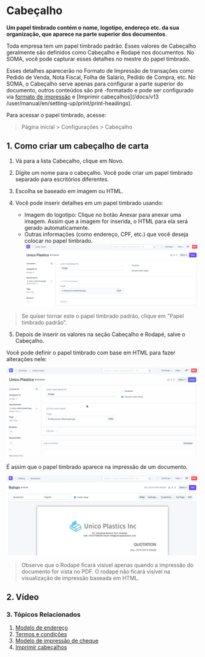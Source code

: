 # Cabeçalho


**Um papel timbrado contém o nome, logotipo, endereço etc. da sua organização, que aparece na parte superior dos documentos.**


Toda empresa tem um papel timbrado padrão. Esses valores de Cabeçalho geralmente são definidos como Cabeçalho e Rodapé nos documentos. No SOMA, você pode capturar esses detalhes no mestre do papel timbrado.


Esses detalhes aparecerão no Formato de Impressão de transações como Pedido de Venda, Nota Fiscal, Folha de Salário, Pedido de Compra, etc. No SOMA, o Cabeçalho serve apenas para configurar a parte superior do documento, outros conteúdos são pré -formatado e pode ser configurado via [formato de impressão](/docs/pt/setting-up/print/print-format) e [Imprimir cabeçalhos](/docs/v13 /user/manual/en/setting-up/print/print-headings).


Para acessar o papel timbrado, acesse:



> 
> Página inicial > Configurações > Cabeçalho
> 
> 
> 


## 1. Como criar um cabeçalho de carta


1. Vá para a lista Cabeçalho, clique em Novo.
2. Digite um nome para o cabeçalho. Você pode criar um papel timbrado separado para escritórios diferentes.
3. Escolha se baseado em imagem ou HTML.
4. Você pode inserir detalhes em um papel timbrado usando:


	* Imagem do logotipo: Clique no botão Anexar para anexar uma imagem. Assim que a imagem for inserida, o HTML para ela será gerado automaticamente.
	* Outras informações (como endereço, CPF, etc.) que você deseja colocar no papel timbrado.![Print Heading](/files/letter-head.png)



> 
> Se quiser tornar este o papel timbrado padrão, clique em "Papel timbrado padrão".
> 
> 
>
5. Depois de inserir os valores na seção Cabeçalho e Rodapé, salve o Cabeçalho.


Você pode definir o papel timbrado com base em HTML para fazer alterações nele:


![Cabeçalho baseado em](/files/letter-head-based-on.gif)


É assim que o papel timbrado aparece na impressão de um documento.


![Print Heading](/files/letter-head-1.png)



> 
> Observe que o Rodapé ficará visível apenas quando a impressão do documento for vista no PDF. O rodapé não ficará visível na visualização de impressão baseada em HTML.
> 
> 
> 


## 2. Vídeo






### 3. Tópicos Relacionados


1. [Modelo de endereço](/docs/pt/setting-up/print/address-template)
2. [Termos e condições](/docs/pt/setting-up/print/terms-and-conditions)
3. [Modelo de impressão de cheque](/docs/pt/setting-up/print/cheque-print-template)
4. [Imprimir cabeçalhos](/docs/pt/setting-up/print/print-headings)
